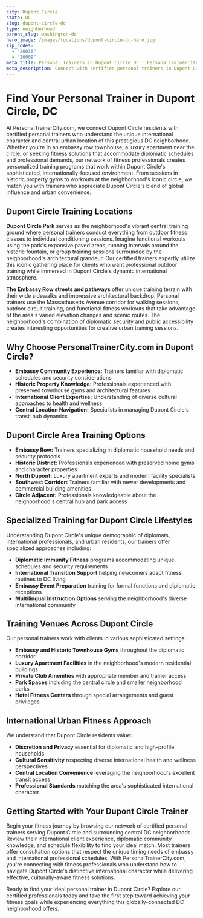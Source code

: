 ```yaml
---
city: Dupont Circle
state: DC
slug: dupont-circle-dc
type: neighborhood
parent_slug: washington-dc
hero_image: /images/locations/dupont-circle-dc-hero.jpg
zip_codes:
  - "20036"
  - "20009"
meta_title: Personal Trainers in Dupont Circle DC | PersonalTrainerCity.com
meta_description: Connect with certified personal trainers in Dupont Circle. Find fitness coaches for embassy area training, historic home gyms, and urban workouts in this central DC neighborhood.
---
```


# Find Your Personal Trainer in Dupont Circle, DC

At PersonalTrainerCity.com, we connect Dupont Circle residents with certified personal trainers who understand the unique international character and central urban location of this prestigious DC neighborhood. Whether you're in an embassy row townhouse, a luxury apartment near the circle, or seeking fitness solutions that accommodate diplomatic schedules and professional demands, our network of fitness professionals creates personalized training programs that work within Dupont Circle's sophisticated, internationally-focused environment. From sessions in historic property gyms to workouts at the neighborhood's iconic circle, we match you with trainers who appreciate Dupont Circle's blend of global influence and urban convenience.

## Dupont Circle Training Locations

**Dupont Circle Park** serves as the neighborhood's vibrant central training ground where personal trainers conduct everything from outdoor fitness classes to individual conditioning sessions. Imagine functional workouts using the park's expansive paved areas, running intervals around the historic fountain, or group training sessions surrounded by the neighborhood's architectural grandeur. Our certified trainers expertly utilize this iconic gathering place for clients who want professional outdoor training while immersed in Dupont Circle's dynamic international atmosphere.

**The Embassy Row streets and pathways** offer unique training terrain with their wide sidewalks and impressive architectural backdrop. Personal trainers use the Massachusetts Avenue corridor for walking sessions, outdoor circuit training, and functional fitness workouts that take advantage of the area's varied elevation changes and scenic routes. The neighborhood's combination of diplomatic security and public accessibility creates interesting opportunities for creative urban training sessions.

## Why Choose PersonalTrainerCity.com in Dupont Circle?

*   **Embassy Community Experience:** Trainers familiar with diplomatic schedules and security considerations
*   **Historic Property Knowledge:** Professionals experienced with preserved townhouse gyms and architectural features
*   **International Client Expertise:** Understanding of diverse cultural approaches to health and wellness
*   **Central Location Navigation:** Specialists in managing Dupont Circle's transit hub dynamics

## Dupont Circle Area Training Options

- **Embassy Row:** Trainers specializing in diplomatic household needs and security protocols
- **Historic District:** Professionals experienced with preserved home gyms and character properties
- **North Dupont:** Luxury apartment experts and modern facility specialists
- **Southwest Corridor:** Trainers familiar with newer developments and commercial building amenities
- **Circle Adjacent:** Professionals knowledgeable about the neighborhood's central hub and park access

## Specialized Training for Dupont Circle Lifestyles

Understanding Dupont Circle's unique demographic of diplomats, international professionals, and urban residents, our trainers offer specialized approaches including:

*   **Diplomatic Immunity Fitness** programs accommodating unique schedules and security requirements
*   **International Transition Support** helping newcomers adapt fitness routines to DC living
*   **Embassy Event Preparation** training for formal functions and diplomatic receptions
*   **Multilingual Instruction Options** serving the neighborhood's diverse international community

## Training Venues Across Dupont Circle

Our personal trainers work with clients in various sophisticated settings:
- **Embassy and Historic Townhouse Gyms** throughout the diplomatic corridor
- **Luxury Apartment Facilities** in the neighborhood's modern residential buildings
- **Private Club Amenities** with appropriate member and trainer access
- **Park Spaces** including the central circle and smaller neighborhood parks
- **Hotel Fitness Centers** through special arrangements and guest privileges

## International Urban Fitness Approach

We understand that Dupont Circle residents value:
- **Discretion and Privacy** essential for diplomatic and high-profile households
- **Cultural Sensitivity** respecting diverse international health and wellness perspectives
- **Central Location Convenience** leveraging the neighborhood's excellent transit access
- **Professional Standards** matching the area's sophisticated international character

## Getting Started with Your Dupont Circle Trainer

Begin your fitness journey by browsing our network of certified personal trainers serving Dupont Circle and surrounding central DC neighborhoods. Review their international client experience, diplomatic community knowledge, and schedule flexibility to find your ideal match. Most trainers offer consultation options that respect the unique timing needs of embassy and international professional schedules. With PersonalTrainerCity.com, you're connecting with fitness professionals who understand how to navigate Dupont Circle's distinctive international character while delivering effective, culturally-aware fitness solutions.

Ready to find your ideal personal trainer in Dupont Circle? Explore our certified professionals today and take the first step toward achieving your fitness goals while experiencing everything this globally-connected DC neighborhood offers.